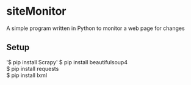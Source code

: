 # siteMonitor
A simple program written in Python to monitor a web page for changes

## Setup


'$ pip install Scrapy'
$ pip install beautifulsoup4 <br>
$ pip install requests <br>
$ pip install lxml
</code>
